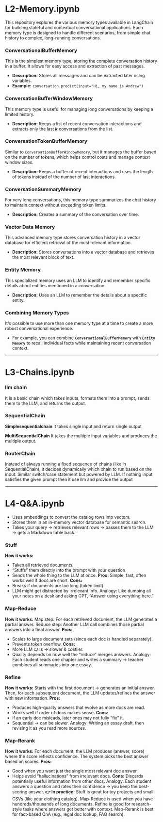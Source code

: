# L2-Memory.ipynb

This repository explores the various memory types available in LangChain for building stateful and contextual conversational applications. Each memory type is designed to handle different scenarios, from simple chat history to complex, long-running conversations.

### **ConversationalBufferMemory**
This is the simplest memory type, storing the complete conversation history in a buffer. It allows for easy access and extraction of past messages.
* **Description:** Stores all messages and can be extracted later using variables.
* **Example:** `conversation.predict(input="Hi, my name is Andrew")`

### **ConversationBufferWindowMemory**
This memory type is useful for managing long conversations by keeping a limited history.
* **Description:** Keeps a list of recent conversation interactions and extracts only the last **$k$** conversations from the list.

### **ConversationTokenBufferMemory**
Similar to `ConversationBufferWindowMemory`, but it manages the buffer based on the number of tokens, which helps control costs and manage context window sizes.
* **Description:** Keeps a buffer of recent interactions and uses the length of tokens instead of the number of last interactions.

### **ConversationSummaryMemory**
For very long conversations, this memory type summarizes the chat history to maintain context without exceeding token limits.
* **Description:** Creates a summary of the conversation over time.

### **Vector Data Memory**
This advanced memory type stores conversation history in a vector database for efficient retrieval of the most relevant information.
* **Description:** Stores conversations into a vector database and retrieves the most relevant block of text.

### **Entity Memory**
This specialized memory uses an LLM to identify and remember specific details about entities mentioned in a conversation.
* **Description:** Uses an LLM to remember the details about a specific entity.

### **Combining Memory Types**
It's possible to use more than one memory type at a time to create a more robust conversational experience.
* For example, you can combine **`ConversationalBufferMemory`** with **`Entity Memory`** to recall individual facts while maintaining recent conversation context.

---

# L3-Chains.ipynb

### **llm chain**
It is a basic chain which takes inputs, formats them into a prompt, sends them to the LLM, and returns the output.

### **SequentialChain**

**Simplesequentialchain**
It takes single input and return single output

**MultiSequentialChain**
It takes the multiple input variables and produces the multiple output.

### **RouterChain**
Instead of always running a fixed sequence of chains (like in SequentialChain), it decides dynamically which chain to run based on the input. Similar switch/case statement but powered by LLM.
If nothing input satisfies the given prompt then it use llm and provide the output

---

# L4-Q&A.ipynb

* Uses embeddings to convert the catalog rows into vectors.
* Stores them in an in-memory vector database for semantic search.
* Takes your query → retrieves relevant rows → passes them to the LLM → gets a Markdown table back.

### **Stuff**
**How it works:**
* Takes all retrieved documents.
* “Stuffs” them directly into the prompt with your question.
* Sends the whole thing to the LLM at once.
**Pros:**
Simple, fast, often works well if docs are short.
**Cons:**
* Breaks if documents are too long (token limit).
* LLM might get distracted by irrelevant info.
Analogy: Like dumping all your notes on a desk and asking GPT, “Answer using everything here.”
### **Map-Reduce**
**How it works:**
Map step: For each retrieved document, the LLM generates a partial answer.
Reduce step: Another LLM call combines those partial answers into a final answer.
**Pros:**
* Scales to large document sets (since each doc is handled separately).
* Prevents token overflow.
**Cons:**
* More LLM calls → slower & costlier.
* Quality depends on how well the “reduce” merges answers.
Analogy: Each student reads one chapter and writes a summary → teacher combines all summaries into one essay.
### **Refine**
**How it works:**
Starts with the first document → generates an initial answer.
Then, for each subsequent document, the LLM updates/refines the answer with new information.
**Pros:**
* Produces high-quality answers that evolve as more docs are read.
* Works well if order of docs makes sense.
**Cons:**
* If an early doc misleads, later ones may not fully “fix” it.
* Sequential → can be slower.
Analogy: Writing an essay draft, then revising it as you read more sources.
### **Map-Rerank**
**How it works:**
For each document, the LLM produces (answer, score) where the score reflects confidence.
The system picks the best answer based on scores.
**Pros:**
* Good when you want just the single most relevant doc answer.
* Helps avoid “hallucinations” from irrelevant docs.
**Cons:**
Discards potentially useful information from other docs.
Analogy: Each student answers a question and rates their confidence → you keep the best-scoring answer.
**👉 In practice:**
Stuff is great for toy projects and small CSVs (like your clothing catalog).
Map-Reduce is used when you have hundreds/thousands of long documents.
Refine is good for research-style tasks where answers get better with context.
Map-Rerank is best for fact-based QnA (e.g., legal doc lookup, FAQ search).
